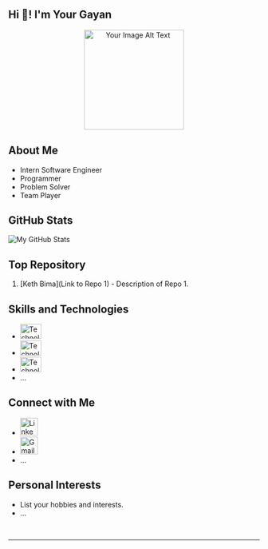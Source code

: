 <!-- Replace "Your Name" with your name -->
<h2 align="left">Hi 👋! I'm Your Gayan</h2>

<!-- Your introduction or tagline -->
<p align="center">
  <a href="Your Website or Portfolio Link"><img src="Your Image URL" width="200" alt="Your Image Alt Text"></a>
</p>

<!-- About Me Section -->
## About Me
- Intern Software Engineer
- Programmer
- Problem Solver
- Team Player

<!-- GitHub Stats Section -->
## GitHub Stats
![My GitHub Stats](https://github-readme-stats.vercel.app/api?username=EA-Gayan&show_icons=true&count_private=true&theme=dracula)


<!-- Top Repositories Section -->
## Top Repository
1. [Keth Bima](Link to Repo 1) - Description of Repo 1.


<!-- Skills and Technologies Section -->
## Skills and Technologies
- <img src="URL to Technology Icon" height="30" width="42" alt="Technology Name" />
- <img src="URL to Technology Icon" height="30" width="42" alt="Technology Name" />
- <img src="URL to Technology Icon" height="30" width="42" alt="Technology Name" />
- ...

<!-- Connect with Me Section -->
## Connect with Me
- <a href="https://similarpng.com/beautiful-linkedin-logo-png/" target="_blank"><img src="LinkedIn Icon URL" height="35" alt="LinkedIn Logo" /></a>
- <a href="Email Address" target="_blank"><img src="Gmail Icon URL" height="35" alt="Gmail Logo" /></a>
- ...

<!-- Education Section (Optional) 
## Education
- Your Degree, University, Graduation Year
- ... -->



<!-- Personal Interests Section (Optional) -->
## Personal Interests
- List your hobbies and interests.
- ...



<!-- Add more sections as needed -->

<!-- Clear float and add a horizontal line -->
<br clear="both">
<hr>
